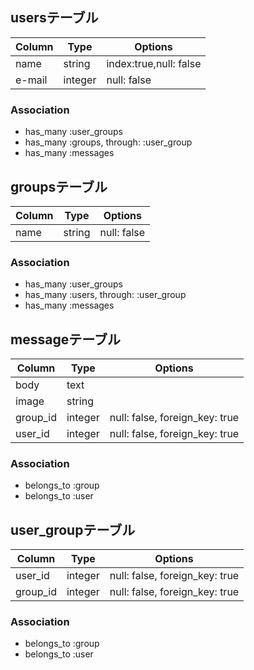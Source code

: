 ## usersテーブル

|Column|Type|Options|
|------|----|-------|
|name|string|index:true,null: false|
|e-mail|integer|null: false|

### Association
- has_many :user_groups
- has_many :groups, through: :user_group
- has_many :messages

## groupsテーブル

|Column|Type|Options|
|------|----|-------|
|name|string|null: false|

### Association
- has_many :user_groups
- has_many :users, through: :user_group
- has_many :messages



## messageテーブル

|Column|Type|Options|
|------|----|-------|
|body|text||
|image|string||
|group_id|integer|null: false, foreign_key: true|
|user_id|integer|null: false, foreign_key: true|

### Association
- belongs_to :group
- belongs_to :user


## user_groupテーブル

|Column|Type|Options|
|------|----|-------|
|user_id|integer|null: false, foreign_key: true|
|group_id|integer|null: false, foreign_key: true|

### Association
- belongs_to :group
- belongs_to :user